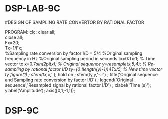 # DSP-LAB-9C

#DESIGN OF SAMPLING RATE CONVERTOR BY RATIONAL FACTOR

 PROGRAM:
 clc; 
clear all;  
close all;   
Fx=20;     
Tx=1/Fx;     
%Sampling rate conversion by factor I/D = 5/4 
%Original sampling frequency in Hz 
%Original sampling period in seconds 
tx=0:Tx:1; % Time vector tx 
x=0.7*sin(2*pi*tx); % Original sequence 
y=resample(x,5,4);  % Re-sampling by rational factor I/D 
ty=(0:(length(y)-1))*4*Tx/5;  % New time vector ty 
figure(1) ;
stem(tx,x,'*'); 
hold on ;
stem(ty,y,'-.r') ;
title('Original sequence and Sampling rate conversion by 
factor I/D') ;
legend('Original sequence','Resampled signal by rational 
factor I/D') ;
xlabel('Time (s)');
ylabel('Amplitude'); 
axis([0,1,-1,1]);
# DSP-9C
